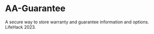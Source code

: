 # AA-Guarantee
A secure way to store warranty and guarantee information and options. LifeHack 2023.
